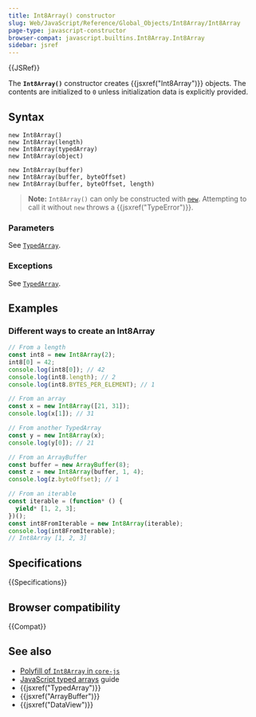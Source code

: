 ```yaml
---
title: Int8Array() constructor
slug: Web/JavaScript/Reference/Global_Objects/Int8Array/Int8Array
page-type: javascript-constructor
browser-compat: javascript.builtins.Int8Array.Int8Array
sidebar: jsref
---
```


{{JSRef}}

The **`Int8Array()`** constructor creates {{jsxref("Int8Array")}} objects. The contents are initialized to `0` unless initialization data is explicitly provided.

## Syntax

```js-nolint
new Int8Array()
new Int8Array(length)
new Int8Array(typedArray)
new Int8Array(object)

new Int8Array(buffer)
new Int8Array(buffer, byteOffset)
new Int8Array(buffer, byteOffset, length)
```

> **Note:** `Int8Array()` can only be constructed with [`new`](/en-US/docs/Web/JavaScript/Reference/Operators/new). Attempting to call it without `new` throws a {{jsxref("TypeError")}}.

### Parameters

See [`TypedArray`](/en-US/docs/Web/JavaScript/Reference/Global_Objects/TypedArray#parameters).

### Exceptions

See [`TypedArray`](/en-US/docs/Web/JavaScript/Reference/Global_Objects/TypedArray#exceptions).

## Examples

### Different ways to create an Int8Array

```js
// From a length
const int8 = new Int8Array(2);
int8[0] = 42;
console.log(int8[0]); // 42
console.log(int8.length); // 2
console.log(int8.BYTES_PER_ELEMENT); // 1

// From an array
const x = new Int8Array([21, 31]);
console.log(x[1]); // 31

// From another TypedArray
const y = new Int8Array(x);
console.log(y[0]); // 21

// From an ArrayBuffer
const buffer = new ArrayBuffer(8);
const z = new Int8Array(buffer, 1, 4);
console.log(z.byteOffset); // 1

// From an iterable
const iterable = (function* () {
  yield* [1, 2, 3];
})();
const int8FromIterable = new Int8Array(iterable);
console.log(int8FromIterable);
// Int8Array [1, 2, 3]
```

## Specifications

{{Specifications}}

## Browser compatibility

{{Compat}}

## See also

- [Polyfill of `Int8Array` in `core-js`](https://github.com/zloirock/core-js#ecmascript-typed-arrays)
- [JavaScript typed arrays](/en-US/docs/Web/JavaScript/Guide/Typed_arrays) guide
- {{jsxref("TypedArray")}}
- {{jsxref("ArrayBuffer")}}
- {{jsxref("DataView")}}
